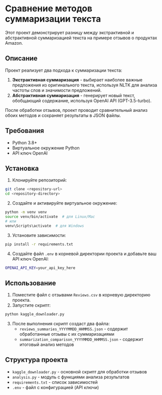 # Сравнение методов суммаризации текста

Этот проект демонстрирует разницу между экстрактивной и абстрактивной суммаризацией текста на примере отзывов о продуктах Amazon.

## Описание

Проект реализует два подхода к суммаризации текста:

1. **Экстрактивная суммаризация** - выбирает наиболее важные предложения из оригинального текста, используя NLTK для анализа частоты слов и значимости предложений.
2. **Абстрактивная суммаризация** - генерирует новый текст, обобщающий содержание, используя OpenAI API (GPT-3.5-turbo).

После обработки отзывов, проект проводит сравнительный анализ обоих методов и сохраняет результаты в JSON файлы.

## Требования

- Python 3.8+
- Виртуальное окружение Python
- API ключ OpenAI

## Установка

1. Клонируйте репозиторий:

```bash
git clone <repository-url>
cd <repository-directory>
```

2. Создайте и активируйте виртуальное окружение:

```bash
python -m venv venv
source venv/bin/activate  # для Linux/Mac
# или
venv\Scripts\activate  # для Windows
```

3. Установите зависимости:

```bash
pip install -r requirements.txt
```

4. Создайте файл `.env` в корневой директории проекта и добавьте ваш API ключ OpenAI:

```sh
OPENAI_API_KEY=your_api_key_here
```

## Использование

1. Поместите файл с отзывами `Reviews.csv` в корневую директорию проекта.
2. Запустите скрипт:

```bash
python kaggle_downloader.py
```

3. После выполнения скрипт создаст два файла:
   - `reviews_summaries_YYYYMMDD_HHMMSS.json` - содержит обработанные отзывы с их суммаризациями
   - `summarization_comparison_YYYYMMDD_HHMMSS.json` - содержит итоговый анализ методов

## Структура проекта

- `kaggle_downloader.py` - основной скрипт для обработки отзывов
- `analysis.py` - модуль с функциями анализа результатов
- `requirements.txt` - список зависимостей
- `.env` - файл с конфигурацией (API ключи)